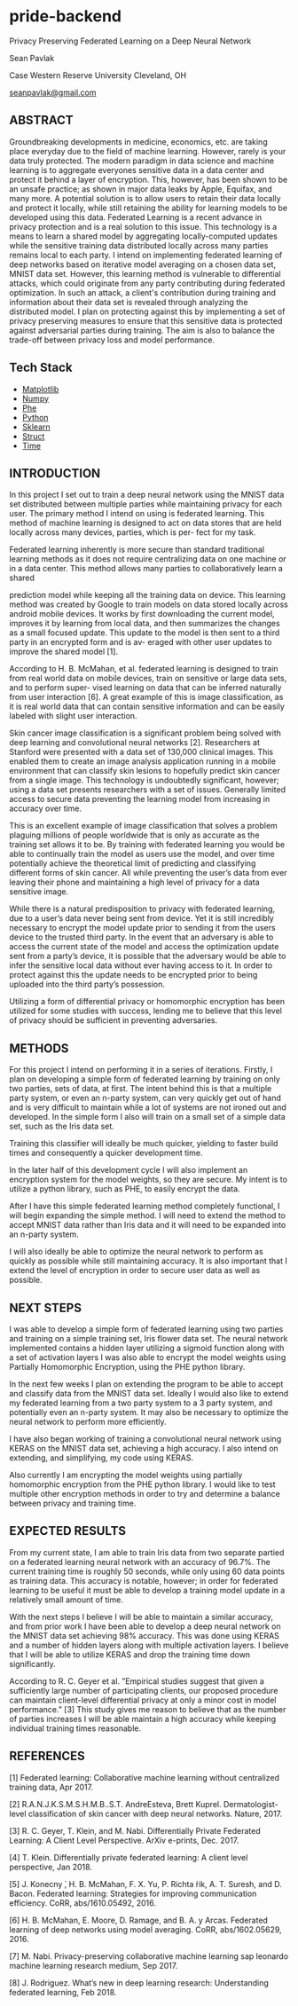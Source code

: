 # pride-backend
Privacy Preserving Federated Learning on a Deep Neural Network

Sean Pavlak

Case Western Reserve University Cleveland, OH 

seanpavlak@gmail.com

## ABSTRACT
Groundbreaking developments in medicine, economics, etc. are taking place everyday due to the field of machine learning. However, rarely is your data truly protected. The modern paradigm in data science and machine learning is to aggregate everyones sensitive data in a data center and protect it behind a layer of encryption. This, however, has been shown to be an unsafe practice; as shown in major data leaks by Apple, Equifax, and many more. A potential solution is to allow users to retain their data locally and protect it locally, while still retaining the ability for learning models to be developed using this data. Federated Learning is a recent advance in privacy protection and is a real solution to this issue. This technology is a means to learn a shared model by aggregating locally-computed updates while the sensitive training data distributed locally across many parties remains local to each party. I intend on implementing federated learning of deep networks based on iterative model averaging on a chosen data set, MNIST data set. However, this learning method is vulnerable to differential attacks, which could originate from any party contributing during federated optimization. In such an attack, a client's contribution during training and information about their data set is revealed through analyzing the distributed model. I plan on protecting against this by implementing a set of privacy preserving measures to ensure that this sensitive data is protected against adversarial parties during training. The aim is also to balance the trade-off between privacy loss and model performance.

## Tech Stack
* [Matplotlib](https://matplotlib.org/)
* [Numpy](https://www.numpy.org/)
* [Phe](https://python-paillier.readthedocs.io/en/develop/)
* [Python](https://www.python.org/)
* [Sklearn](https://scikit-learn.org/stable/)
* [Struct](https://docs.python.org/2/library/struct.html)
* [Time](https://docs.python.org/2/library/time.html)

## INTRODUCTION
In this project I set out to train a deep neural network using the MNIST data set distributed between multiple parties while maintaining privacy for each user. The primary method I intend on using is federated learning. This method of machine learning is designed to act on data stores that are held locally across many devices, parties, which is per- fect for my task.

Federated learning inherently is more secure than standard traditional learning methods as it does not require centralizing data on one machine or in a data center. This method allows many parties to collaboratively learn a shared

prediction model while keeping all the training data on device. This learning method was created by Google to train models on data stored locally across android mobile devices. It works by first downloading the current model, improves it by learning from local data, and then summarizes the changes as a small focused update. This update to the model is then sent to a third party in an encrypted form and is av- eraged with other user updates to improve the shared model [1].

According to H. B. McMahan, et al. federated learning is designed to train from real world data on mobile devices, train on sensitive or large data sets, and to perform super- vised learning on data that can be inferred naturally from user interaction [6]. A great example of this is image classification, as it is real world data that can contain sensitive information and can be easily labeled with slight user interaction.

Skin cancer image classification is a significant problem being solved with deep learning and convolutional neural networks [2]. Researchers at Stanford were presented with a data set of 130,000 clinical images. This enabled them to create an image analysis application running in a mobile environment that can classify skin lesions to hopefully predict skin cancer from a single image. This technology is undoubtedly significant, however; using a data set presents researchers with a set of issues. Generally limited access to secure data preventing the learning model from increasing in accuracy over time.

This is an excellent example of image classification that solves a problem plaguing millions of people worldwide that is only as accurate as the training set allows it to be. By training with federated learning you would be able to continually train the model as users use the model, and over time potentially achieve the theoretical limit of predicting and classifying different forms of skin cancer. All while preventing the user’s data from ever leaving their phone and maintaining a high level of privacy for a data sensitive image.

While there is a natural predisposition to privacy with federated learning, due to a user’s data never being sent from device. Yet it is still incredibly necessary to encrypt the model update prior to sending it from the users device to the trusted third party. In the event that an adversary is able to access the current state of the model and access the optimization update sent from a party’s device, it is possible that the adversary would be able to infer the sensitive local data without ever having access to it. In order to protect against this the update needs to be encrypted prior to being uploaded into the third party’s possession.

Utilizing a form of differential privacy or homomorphic encryption has been utilized for some studies with success, lending me to believe that this level of privacy should be sufficient in preventing adversaries.

## METHODS
For this project I intend on performing it in a series of iterations.
Firstly, I plan on developing a simple form of federated learning by training on only two parties, sets of data, at first. The intent behind this is that a multiple party system, or even an n-party system, can very quickly get out of hand and is very difficult to maintain while a lot of systems are not ironed out and developed. In the simple form I also will train on a small set of a simple data set, such as the Iris data set.

Training this classifier will ideally be much quicker, yielding to faster build times and consequently a quicker development time.

In the later half of this development cycle I will also implement an encryption system for the model weights, so they are secure. My intent is to utilize a python library, such as PHE, to easily encrypt the data.

After I have this simple federated learning method completely functional, I will begin expanding the simple method. I will need to extend the method to accept MNIST data rather than Iris data and it will need to be expanded into an n-party system.

I will also ideally be able to optimize the neural network to perform as quickly as possible while still maintaining accuracy. It is also important that I extend the level of encryption in order to secure user data as well as possible.

## NEXT STEPS
I was able to develop a simple form of federated learning using two parties and training on a simple training set, Iris flower data set. The neural network implemented contains a hidden layer utilizing a sigmoid function along with a set of activation layers I was also able to encrypt the model weights using Partially Homomorphic Encryption, using the PHE python library.

In the next few weeks I plan on extending the program to be able to accept and classify data from the MNIST data set. Ideally I would also like to extend my federated learning from a two party system to a 3 party system, and potentially even an n-party system. It may also be necessary to optimize the neural network to perform more efficiently.

I have also began working of training a convolutional neural network using KERAS on the MNIST data set, achieving a high accuracy. I also intend on extending, and simplifying, my code using KERAS.

Also currently I am encrypting the model weights using partially homomorphic encryption from the PHE python library. I would like to test multiple other encryption methods in order to try and determine a balance between privacy and training time.

## EXPECTED RESULTS
From my current state, I am able to train Iris data from two separate partied on a federated learning neural network with an accuracy of 96.7%. The current training time is roughly 50 seconds, while only using 60 data points as training data. This accuracy is notable, however; in order for federated learning to be useful it must be able to develop a training model update in a relatively small amount of time.

With the next steps I believe I will be able to maintain a similar accuracy, and from prior work I have been able to develop a deep neural network on the MNIST data set achieving 98% accuracy. This was done using KERAS and a number of hidden layers along with multiple activation layers. I believe that I will be able to utilize KERAS and drop the training time down significantly.

According to R. C. Geyer et al. ”Empirical studies suggest that given a sufficiently large number of participating clients, our proposed procedure can maintain client-level differential privacy at only a minor cost in model performance.” [3] This study gives me reason to believe that as the number of parties increases I will be able maintain a high accuracy while keeping individual training times reasonable.

## REFERENCES
[1] Federated learning: Collaborative machine learning without centralized training data, Apr 2017.

[2] R.A.N.J.K.S.M.S.H.M.B..S.T. AndreEsteva, Brett Kuprel. Dermatologist-level classification of skin cancer with deep neural networks. Nature, 2017.

[3] R. C. Geyer, T. Klein, and M. Nabi. Differentially Private Federated Learning: A Client Level Perspective. ArXiv e-prints, Dec. 2017.

[4] T. Klein. Differentially private federated learning: A client level perspective, Jan 2018.

[5] J. Konecny ́, H. B. McMahan, F. X. Yu, P. Richta ́rik, A. T. Suresh, and D. Bacon. Federated learning: Strategies for improving communication efficiency. CoRR, abs/1610.05492, 2016.

[6] H. B. McMahan, E. Moore, D. Ramage, and B. A. y Arcas. Federated learning of deep networks using model averaging. CoRR, abs/1602.05629, 2016.

[7] M. Nabi. Privacy-preserving collaborative machine learning sap leonardo machine learning research medium, Sep 2017.

[8] J. Rodriguez. What’s new in deep learning research: Understanding federated learning, Feb 2018.
